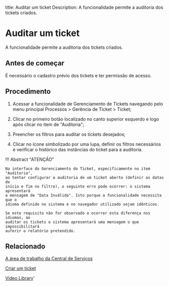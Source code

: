 title: Auditar um ticket
Description: A funcionalidade permite a auditoria dos tickets criados. 
# Auditar um ticket

A funcionalidade permite a auditoria dos tickets criados.

Antes de começar
----------------

É necessário o cadastro prévio dos tickets e ter permissão de acesso.

Procedimento
------------

1.  Acessar a funcionalidade de Gerenciamento de Tickets navegando pelo menu
    principal Processos \> Gerência de Ticket \> Ticket;

2.  Clicar no primeiro botão localizado no canto superior esquerdo e logo após
    clicar no item de "Auditoria";

3.  Preencher os filtros para auditar os tickets desejados;

4.  Clicar no ícone simbolizado por uma lupa, definir os filtros necessários
    e verificar o histórico das instâncias do ticket para a auditoria.

!!! Abstract "ATENÇÃO"

    Na interface do Gerenciamento do Ticket, especificamente no item "Auditoria",
    ao tentar configurar a auditoria de um ticket aberto (definir as datas de
    início e fim no filtro), o seguinte erro pode ocorrer: o sistema apresentará
    a mensagem de "Data Inválida". Isto porque a funcionalidade necessita que o
    idioma definido no sistema e no navegador utilizado sejam idênticos.

    Se este requisito não for observado e ocorrer esta diferença nos idiomas, ao
    auditar os tickets o sistema apresentará uma mensagem o que impossibilitará
    auferir o relatório pretendido.


Relacionado
-----------

[A área de trabalho da Central de Serviços](/pt-br/citsmart-platform-9/processes/tickets/use/desktop-of-service-desk.html)

[Criar um ticket](/pt-br/citsmart-platform-9/processes/tickets/use/create-ticket.html)


<i class='fa fa-youtube-play  fa-2x' style='color:#97ce17;vertical-align: middle;'> </i> [Video Library](https://www.youtube.com/playlist?list=PLB5qK2uzf2ROn4Xs6UdH84Ujzta2iJ6Ei)'

<!-- !!! tip "About"

    <b>Product/Version:</b> CITSmart | 9.00 &nbsp;&nbsp;
    <b>Updated:</b>01/16/2019 - Larissa Lourenço
